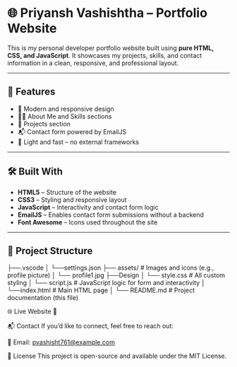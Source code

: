 # 🌐 Priyansh Vashishtha – Portfolio Website

This is my personal developer portfolio website built using **pure HTML, CSS, and JavaScript**. It showcases my projects, skills, and contact information in a clean, responsive, and professional layout.

---

## 📌 Features

- 🎨 Modern and responsive design
- 🧑‍💻 About Me and Skills sections
- 🧰 Projects section
- 📬 Contact form powered by EmailJS
- 🌙 Light and fast – no external frameworks

---

## 🛠 Built With

- **HTML5** – Structure of the website  
- **CSS3** – Styling and responsive layout  
- **JavaScript** – Interactivity and contact form logic  
- **EmailJS** – Enables contact form submissions without a backend  
- **Font Awesome** – Icons used throughout the site

---

## 📁 Project Structure
├──.vscode
│ └──settings.json
├── assets/ # Images and icons (e.g., profile picture)
│ └── profile1.jpg
├──Design
│ └── style.css # All custom styling
│ └── script.js # JavaScript logic for form and interactivity
│ └──index.html # Main HTML page
│ └── README.md # Project documentation (this file)

🌐 Live Website
🔗

📬 Contact
If you’d like to connect, feel free to reach out:

📧 Email: pvashisht761@example.com

📄 License
This project is open-source and available under the MIT License.
